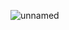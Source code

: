 ![unnamed](https://user-images.githubusercontent.com/91694520/190710464-5fbe6f7a-2e08-45f6-ae3d-804540064000.png)
